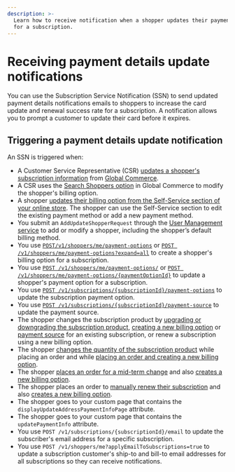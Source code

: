 ```yaml
---
description: >-
  Learn how to receive notification when a shopper updates their payment details
  for a subscription.
---
```


# Receiving payment details update notifications

You can use the Subscription Service Notification (SSN) to send updated payment details notifications emails to shoppers to increase the card update and renewal success rate for a subscription. A notification allows you to prompt a customer to update their card before it expires.

## Triggering a payment details update notification

An SSN is triggered when:

* A Customer Service Representative (CSR) [updates a shopper's subscription information](https://help.digitalriver.com/help/gc/Customer-Service/Managing-subscription-details.htm#ViewingAndModifyingSubscriptionInformation) from [Global Commerce](https://gc.digitalriver.com/gc/ent/login.do).
* A CSR uses the [Search Shoppers option](https://help.digitalriver.com/help/gc/Customer-Service/Searching-for-shoppers.htm#SearchingForShoppers) in Global Commerce to modify the shopper's billing option.&#x20;
* A shopper [updates their billing option from the Self-Service section of your online store](https://help.digitalriver.com/help/gc/Customer-Service/Customer-service.htm#CustomerSelfService). The shopper can use the Self-Service section to edit the existing payment method or add a new payment method.&#x20;
* You submit an `AddUpdateShopperRequest` through the [User Management service](../../customers-1/user-management.md) to add or modify a shopper, including the shopper’s default billing method.
* You use [`POST/v1/shoppers/me/payment-options`](https://www.digitalriver.com/docs/commerce-api-reference/#tag/Payment-Options/paths/\~1v1\~1shoppers\~1me\~1payment-options/post) or [`POST /v1/shoppers/me/payment-options?expand=all`](https://www.digitalriver.com/docs/commerce-api-reference/#tag/Payment-Options/paths/\~1v1\~1shoppers\~1me\~1payment-options/post) to create a shopper's billing option for a subscription.
* You use [`POST /v1/shoppers/me/payment-options/`](https://www.digitalriver.com/docs/commerce-api-reference/#tag/Payment-Options/paths/\~1v1\~1shoppers\~1me\~1payment-options/post) or [`POST /v1/shoppers/me/payment-options/{paymentOptionId}`](https://www.digitalriver.com/docs/commerce-api-reference/#tag/Payment-Options/paths/\~1v1\~1shoppers\~1me\~1payment-options/post) to update a shopper's payment option for a subscription.
* You use [`POST /v1/subscriptions/{subscriptionId}/payment-options`](https://www.digitalriver.com/docs/commerce-api-reference/#operation/updatePaymentOption) to update the subscription payment option.
* You use [`POST /v1/subscriptions/{subscriptionId}/payment-source`](https://www.digitalriver.com/docs/commerce-api-reference/#operation/updatePaymentSource) to update the payment source.
* The shopper changes the subscription product by [upgrading or downgrading the subscription product](changing-the-subscription-renewal-product.md), [creating a new billing option](associating-a-new-billing-option-to-an-existing-subscription.md#payment-option) or [payment source](associating-a-new-billing-option-to-an-existing-subscription.md#payment-source) for an existing subscription, or renew a subscription using a new billing option.
* The shopper [changes the quantity of the subscription product](../selling-subscriptions-without-add-ons/reducing-the-quantity-of-a-subscription.md) while placing an order and while [placing an order and creating a new billing option](associating-a-new-billing-option-to-an-existing-subscription.md).
* The shopper [places an order for a mid-term change](../selling-subscriptions-without-add-ons/applying-a-midterm-change-with-price-override.md) and also [creates a new billing option](associating-a-new-billing-option-to-an-existing-subscription.md#payment-source).
* The shopper places an order to [manually renew their subscription](modifying-the-subscription-renewal-date.md) and also [creates a new billing option](associating-a-new-billing-option-to-an-existing-subscription.md#payment-option).
* The shopper goes to your custom page that contains the `displayUpdateAddressPaymentInfoPage` attribute.
* The shopper goes to your custom page that contains the `updatePaymentInfo` attribute.
* You use `POST /v1/subscriptions/{subscriptionId}/email` to update the subscriber's email address for a specific subscription.&#x20;
* You use `POST /v1/shoppers/me?applyEmailToSubscriptions=true`  to update a subscription customer's ship-to and bill-to email addresses for all subscriptions so they can receive notifications.&#x20;
